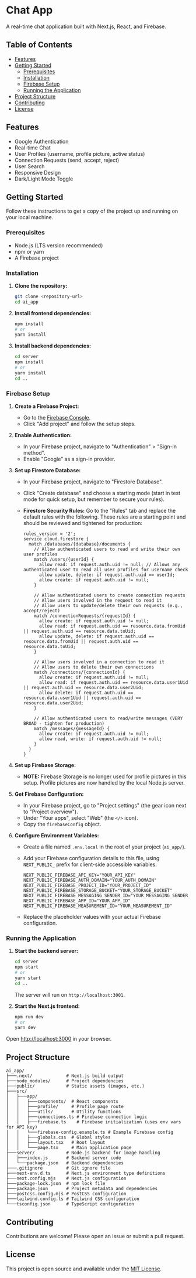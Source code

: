 # Chat App

A real-time chat application built with Next.js, React, and Firebase.

## Table of Contents

- [Features](#features)
- [Getting Started](#getting-started)
  - [Prerequisites](#prerequisites)
  - [Installation](#installation)
  - [Firebase Setup](#firebase-setup)
  - [Running the Application](#running-the-application)
- [Project Structure](#project-structure)
- [Contributing](#contributing)
- [License](#license)

## Features

- Google Authentication
- Real-time Chat
- User Profiles (username, profile picture, active status)
- Connection Requests (send, accept, reject)
- User Search
- Responsive Design
- Dark/Light Mode Toggle

## Getting Started

Follow these instructions to get a copy of the project up and running on your local machine.

### Prerequisites

- Node.js (LTS version recommended)
- npm or yarn
- A Firebase project

### Installation

1.  **Clone the repository:**

    ```bash
    git clone <repository-url>
    cd ai_app
    ```

2.  **Install frontend dependencies:**

    ```bash
    npm install
    # or
    yarn install
    ```

3.  **Install backend dependencies:**

    ```bash
    cd server
    npm install
    # or
    yarn install
    cd ..
    ```

### Firebase Setup

1.  **Create a Firebase Project:**
    - Go to the [Firebase Console](https://console.firebase.google.com/).
    - Click "Add project" and follow the setup steps.

2.  **Enable Authentication:**
    - In your Firebase project, navigate to "Authentication" > "Sign-in method".
    - Enable "Google" as a sign-in provider.

3.  **Set up Firestore Database:**
    - In your Firebase project, navigate to "Firestore Database".
    - Click "Create database" and choose a starting mode (start in test mode for quick setup, but remember to secure your rules).
    - **Firestore Security Rules:** Go to the "Rules" tab and replace the default rules with the following. These rules are a starting point and should be reviewed and tightened for production:

        ```firestore
        rules_version = '2';
        service cloud.firestore {
          match /databases/{database}/documents {
            // Allow authenticated users to read and write their own user profiles
            match /users/{userId} {
              allow read: if request.auth.uid != null; // Allows any authenticated user to read all user profiles for username check
              allow update, delete: if request.auth.uid == userId;
              allow create: if request.auth.uid != null;
            }

            // Allow authenticated users to create connection requests
            // Allow users involved in the request to read it
            // Allow users to update/delete their own requests (e.g., accept/reject)
            match /connectionRequests/{requestId} {
              allow create: if request.auth.uid != null;
              allow read: if request.auth.uid == resource.data.fromUid || request.auth.uid == resource.data.toUid;
              allow update, delete: if request.auth.uid == resource.data.fromUid || request.auth.uid == resource.data.toUid;
            }

            // Allow users involved in a connection to read it
            // Allow users to delete their own connections
            match /connections/{connectionId} {
              allow create: if request.auth.uid != null;
              allow read: if request.auth.uid == resource.data.user1Uid || request.auth.uid == resource.data.user2Uid;
              allow delete: if request.auth.uid == resource.data.user1Uid || request.auth.uid == resource.data.user2Uid;
            }

            // Allow authenticated users to read/write messages (VERY BROAD - tighten for production)
            match /messages/{messageId} {
              allow create: if request.auth.uid != null;
              allow read, write: if request.auth.uid != null;
            }
          }
        }
        ```

4.  **Set up Firebase Storage:**
    - **NOTE:** Firebase Storage is no longer used for profile pictures in this setup. Profile pictures are now handled by the local Node.js server.

5.  **Get Firebase Configuration:**
    - In your Firebase project, go to "Project settings" (the gear icon next to "Project overview").
    - Under "Your apps", select "Web" (the `</>` icon).
    - Copy the `firebaseConfig` object.

6.  **Configure Environment Variables:**
    - Create a file named `.env.local` in the root of your project (`ai_app/`).
    - Add your Firebase configuration details to this file, using `NEXT_PUBLIC_` prefix for client-side accessible variables:

        ```env
        NEXT_PUBLIC_FIREBASE_API_KEY="YOUR_API_KEY"
        NEXT_PUBLIC_FIREBASE_AUTH_DOMAIN="YOUR_AUTH_DOMAIN"
        NEXT_PUBLIC_FIREBASE_PROJECT_ID="YOUR_PROJECT_ID"
        NEXT_PUBLIC_FIREBASE_STORAGE_BUCKET="YOUR_STORAGE_BUCKET"
        NEXT_PUBLIC_FIREBASE_MESSAGING_SENDER_ID="YOUR_MESSAGING_SENDER_ID"
        NEXT_PUBLIC_FIREBASE_APP_ID="YOUR_APP_ID"
        NEXT_PUBLIC_FIREBASE_MEASUREMENT_ID="YOUR_MEASUREMENT_ID"
        ```
    - Replace the placeholder values with your actual Firebase configuration.

### Running the Application

1.  **Start the backend server:**

    ```bash
    cd server
    npm start
    # or
    yarn start
    cd ..
    ```
    The server will run on `http://localhost:3001`.

2.  **Start the Next.js frontend:**

    ```bash
    npm run dev
    # or
    yarn dev
    ```

Open [http://localhost:3000](http://localhost:3000) in your browser.

## Project Structure

```
ai_app/
├───.next/             # Next.js build output
├───node_modules/      # Project dependencies
├───public/            # Static assets (images, etc.)
├───src/
│   ├───app/
│   │   ├───components/  # React components
│   │   ├───profile/     # Profile page route
│   │   ├───utils/       # Utility functions
│   │   ├───connections.ts # Firebase connection logic
│   │   ├───firebase.ts    # Firebase initialization (uses env vars for API key)
│   │   └───firebase-config.example.ts # Example Firebase config
│   │   ├───globals.css  # Global styles
│   │   ├───layout.tsx   # Root layout
│   │   └───page.tsx     # Main application page
├───server/            # Node.js backend for image handling
│   ├───index.js       # Backend server code
│   └───package.json   # Backend dependencies
├───.gitignore         # Git ignore file
├───next-env.d.ts      # Next.js environment type definitions
├───next.config.mjs    # Next.js configuration
├───package-lock.json  # npm lock file
├───package.json       # Project metadata and dependencies
├───postcss.config.mjs # PostCSS configuration
├───tailwind.config.ts # Tailwind CSS configuration
└───tsconfig.json      # TypeScript configuration
```

## Contributing

Contributions are welcome! Please open an issue or submit a pull request.

## License

This project is open source and available under the [MIT License](LICENSE).